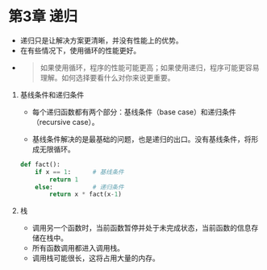 # 第3章 递归

+ 递归只是让解决方案更清晰，并没有性能上的优势。
+ 在有些情况下，使用循环的性能更好。
+ > 如果使用循环，程序的性能可能更高；如果使用递归，程序可能更容易理解。如何选择要看什么对你来说更重要。

1. 基线条件和递归条件
   
   + 每个递归函数都有两个部分：基线条件（base case）和递归条件（recursive case）。
   
   + 基线条件解决的是最基础的问题，也是递归的出口。没有基线条件，将形成无限循环。

    ``` Python
    def fact():
        if x == 1:      # 基线条件
            return 1
        else:           # 递归条件
            return x * fact(x-1)
    ```

2. 栈
   
   + 调用另一个函数时，当前函数暂停并处于未完成状态，当前函数的信息存储在栈中。
   + 所有函数调用都进入调用栈。
   + 调用栈可能很长，这将占用大量的内存。
